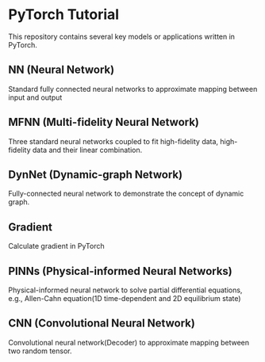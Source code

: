 # PyTorch Tutorial
This repository contains several key models or applications written in PyTorch. 

## NN (Neural Network)
Standard fully connected neural networks to approximate mapping between input and output

## MFNN (Multi-fidelity Neural Network)
Three standard neural networks coupled to fit high-fidelity data, high-fidelity data and their linear combination.

## DynNet (Dynamic-graph Network)
Fully-connected neural network to demonstrate the concept of dynamic graph.

## Gradient
Calculate gradient in PyTorch

## PINNs (Physical-informed Neural Networks)
Physical-informed neural network to solve partial differential equations, e.g., Allen-Cahn equation(1D time-dependent and 2D equilibrium state)

## CNN (Convolutional Neural Network)
Convolutional neural network(Decoder) to approximate mapping between two random tensor.


